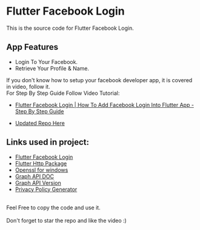 # Flutter Facebook Login

This is the source code for Flutter Facebook Login.<br>

## App Features
- Login To Your Facebook.<br>
- Retrieve Your Profile & Name.<br>

If you don't know how to setup your facebook developer app, it is covered in video, follow it.<br>
For Step By Step Guide Follow Video Tutorial:

- [Flutter Facebook Login | How To Add Facebook Login Into Flutter App - Step By Step Guide](https://youtu.be/Q61d-Ag13eU)

- [Updated Repo Here](https://github.com/Amanullahgit/flutter-facebook-login/blob/flutter_facebook_auth/README.md)

## Links used in project:

- [Flutter Facebook Login](https://bit.ly/3lMjyGa)
- [Flutter Http Package](https://bit.ly/3lKsU5e)
- [Openssl for windows](https://bit.ly/33N1gOQ)
- [Graph API DOC](https://bit.ly/2VKT9xD)
- [Graph API Version](https://bit.ly/36JtfAP)
- [Privacy Policy Generator](https://bit.ly/2L4hiNC)
<br><br>

Feel Free to copy the code and use it.<br><br>
Don't forget to star the repo and like the video :)


